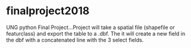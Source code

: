 # finalproject2018
UNG python Final Project...Project will take a spatial file (shapefile or featurclass) and export the table to a .dbf. The it will create a new field in the dbf with a concatenated line with the 3 select fields.

